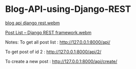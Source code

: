 # Blog-API-using-Django-REST


[blog api django rest.webm](https://github.com/Rokon-Uz-Zaman/Blog-API-using-Django-REST/assets/26451679/6273dbd6-c710-4cfa-93c0-0f0d7e3f67ab)


[Post List – Django REST framework.webm](https://user-images.githubusercontent.com/26451679/201705257-8c285d39-b29d-45ed-91e8-3227e91bd63e.webm)


Notes:
To get all post list :  http://127.0.0.1:8000/api/

To get    post of id 2 : http://127.0.0.1:8000/api/2/

To create a new   post  : http://127.0.0.1:8000/api/create/
